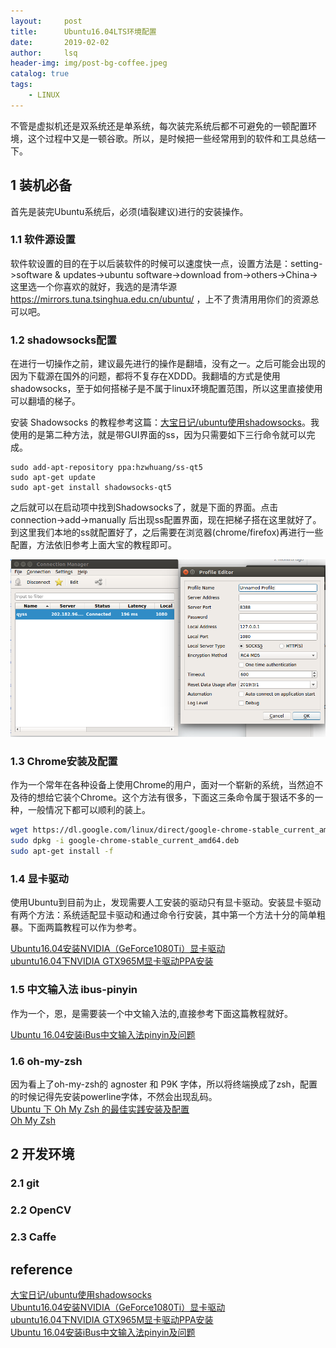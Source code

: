 ```yaml
---
layout:     post
title:      Ubuntu16.04LTS环境配置         
date:       2019-02-02   
author:     lsq    
header-img: img/post-bg-coffee.jpeg
catalog: true
tags:
    - LINUX
---
```


不管是虚拟机还是双系统还是单系统，每次装完系统后都不可避免的一顿配置环境，这个过程中又是一顿谷歌。所以，是时候把一些经常用到的软件和工具总结一下。

## 1 装机必备

首先是装完Ubuntu系统后，必须(墙裂建议)进行的安装操作。


### 1.1 软件源设置
软件软设置的目的在于以后装软件的时候可以速度快一点，设置方法是：setting->software & updates->ubuntu software->download from->others->China->这里选一个你喜欢的就好，我选的是清华源 https://mirrors.tuna.tsinghua.edu.cn/ubuntu/ ，上不了贵清用用你们的资源总可以吧。


### 1.2 shadowsocks配置
在进行一切操作之前，建议最先进行的操作是翻墙，没有之一。之后可能会出现的因为下载源在国外的问题，都将不复存在XDDD。我翻墙的方式是使用shadowsocks，至于如何搭梯子是不属于linux环境配置范围，所以这里直接使用可以翻墙的梯子。

安装 Shadowsocks 的教程参考这篇：[大宝日记/ubuntu使用shadowsocks](https://www.sundabao.com/ubuntu%E4%BD%BF%E7%94%A8shadowsocks/)。我使用的是第二种方法，就是带GUI界面的ss，因为只需要如下三行命令就可以完成。

```shell
sudo add-apt-repository ppa:hzwhuang/ss-qt5
sudo apt-get update
sudo apt-get install shadowsocks-qt5
```

之后就可以在启动项中找到Shadowsocks了，就是下面的界面。点击 connection->add->manually 后出现ss配置界面，现在把梯子搭在这里就好了。到这里我们本地的ss就配置好了，之后需要在浏览器(chrome/firefox)再进行一些配置，方法依旧参考上面大宝的教程即可。

![](https://raw.githubusercontent.com/liferlisiqi/liferlisiqi.github.io/master/img/2019-02-02-linux1.png)

### 1.3 Chrome安装及配置
作为一个常年在各种设备上使用Chrome的用户，面对一个崭新的系统，当然迫不及待的想给它装个Chrome。这个方法有很多，下面这三条命令属于狠话不多的一种，一般情况下都可以顺利的装上。
```sh
wget https://dl.google.com/linux/direct/google-chrome-stable_current_amd64.deb
sudo dpkg -i google-chrome-stable_current_amd64.deb
sudo apt-get install -f
```

### 1.4 显卡驱动
使用Ubuntu到目前为止，发现需要人工安装的驱动只有显卡驱动。安装显卡驱动有两个方法：系统适配显卡驱动和通过命令行安装，其中第一个方法十分的简单粗暴。下面两篇教程可以作为参考。

[Ubuntu16.04安装NVIDIA（GeForce1080Ti）显卡驱动](https://blog.csdn.net/QLULIBIN/article/details/79947062)  
[ubuntu16.04下NVIDIA GTX965M显卡驱动PPA安装](https://blog.csdn.net/10km/article/details/61191230)  

### 1.5 中文输入法 ibus-pinyin
作为一个，恩，是需要装一个中文输入法的,直接参考下面这篇教程就好。

[Ubuntu 16.04安装iBus中文输入法pinyin及问题](https://blog.csdn.net/suifenghahahaha/article/details/78723733)


### 1.6 oh-my-zsh
因为看上了oh-my-zsh的 agnoster 和 P9K 字体，所以将终端换成了zsh，配置的时候记得先安装powerline字体，不然会出现乱码。  
[Ubuntu 下 Oh My Zsh 的最佳实践安装及配置](https://segmentfault.com/a/1190000015283092)  
[Oh My Zsh](https://ohmyz.sh/)  

## 2 开发环境

### 2.1 git


### 2.2 OpenCV


### 2.3 Caffe




## reference

[大宝日记/ubuntu使用shadowsocks](https://www.sundabao.com/ubuntu%E4%BD%BF%E7%94%A8shadowsocks/)  
[Ubuntu16.04安装NVIDIA（GeForce1080Ti）显卡驱动](https://blog.csdn.net/QLULIBIN/article/details/79947062)  
[ubuntu16.04下NVIDIA GTX965M显卡驱动PPA安装](https://blog.csdn.net/10km/article/details/61191230)  
[Ubuntu 16.04安装iBus中文输入法pinyin及问题](https://blog.csdn.net/suifenghahahaha/article/details/78723733)  
